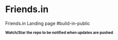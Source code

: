 # Friends.in

Friends.in Landing page #build-in-public

<sub>**Watch/Star the repo to be notified when updates are pushed**</sub>
